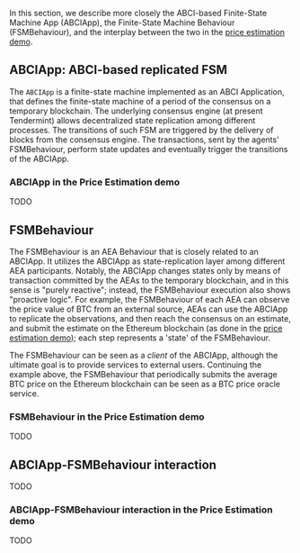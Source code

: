 In this section, we describe more closely the 
ABCI-based Finite-State Machine App (ABCIApp), 
the Finite-State Machine Behaviour (FSMBehaviour),
and the interplay between the two in the [price estimation demo](./price_estimation_demo.md).

## ABCIApp: ABCI-based replicated FSM

The `ABCIApp` is a finite-state machine 
implemented as an ABCI Application, 
that defines the finite-state machine 
of a period of the consensus on a temporary blockchain.
The underlying consensus engine (at present Tendermint) allows decentralized 
state replication among different processes.
The transitions of such FSM are triggered by the delivery of blocks
from the consensus engine. 
The transactions, sent by the agents' FSMBehaviour, 
perform state updates and eventually trigger the transitions of the
ABCIApp.

### ABCIApp in the Price Estimation demo

TODO

## FSMBehaviour

The FSMBehaviour is an AEA Behaviour that is closely related
to an ABCIApp. It utilizes the ABCIApp as state-replication
layer among different AEA participants. Notably, the ABCIApp changes states only
by means of transaction committed by the AEAs to the temporary blockchain,
and in this sense is "purely reactive";
instead, the FSMBehaviour execution also shows "proactive logic".
For example, the FSMBehaviour of each AEA can observe the price value of BTC
from an external source, AEAs can use the ABCIApp to replicate the observations, and then reach the consensus on an estimate,
and submit the estimate on the Ethereum blockchain
(as done in the 
[price estimation demo](./price_estimation_demo.md));
each step represents a 'state' of the FSMBehaviour.

The FSMBehaviour can be seen as a _client_ of the ABCIApp,
although the ultimate goal is to provide services to external
users. Continuing the example above, the FSMBehaviour that periodically
submits the average BTC price on the Ethereum blockchain can be 
seen as a BTC price oracle service.


### FSMBehaviour in the Price Estimation demo

TODO

## ABCIApp-FSMBehaviour interaction

TODO

### ABCIApp-FSMBehaviour interaction in the Price Estimation demo

TODO